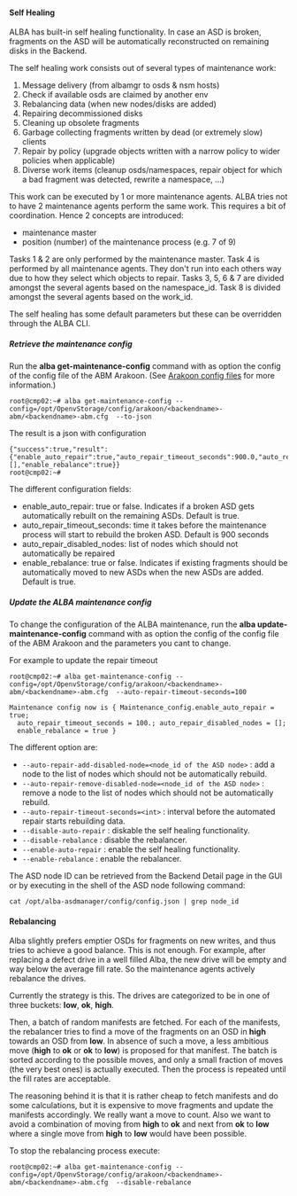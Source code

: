 #### Self Healing
ALBA has built-in self healing functionality. In case an ASD is broken, fragments on the ASD will be automatically reconstructed on remaining disks in the Backend.

The self healing work consists out of several types of maintenance work:

1. Message delivery (from albamgr to osds & nsm hosts)
2. Check if available osds are claimed by another env
3. Rebalancing data (when new nodes/disks are added)
4. Repairing decommissioned disks
5. Cleaning up obsolete fragments
6. Garbage collecting fragments written by dead (or extremely slow) clients
7. Repair by policy (upgrade objects written with a narrow policy to wider policies when applicable)
8. Diverse work items (cleanup osds/namespaces, repair object for which a bad fragment was detected, rewrite a namespace, ...)


This work can be executed by 1 or more maintenance agents.
ALBA tries not to have 2 maintenance agents perform the same work.
This requires a bit of coordination. Hence 2 concepts are introduced:
- maintenance master
- position (number) of the maintenance process (e.g. 7 of 9)

Tasks 1 & 2 are only performed by the maintenance master.
Task 4 is performed by all maintenance agents. They don't run into each others way due to how they select which objects to repair.
Tasks 3, 5, 6 & 7 are divided amongst the several agents based on the namespace_id.
Task 8 is divided amongst the several agents based on the work_id.

The self healing has some default parameters but these can be overridden through the ALBA CLI.

##### Retrieve the maintenance config
Run the **alba get-maintenance-config** command with as option the config of the config file of the ABM Arakoon. (See [Arakoon config files](../../Administration/Configs/arakoon.md) for more information.)

```
root@cmp02:~# alba get-maintenance-config --config=/opt/OpenvStorage/config/arakoon/<backendname>-abm/<backendname>-abm.cfg  --to-json
```
The result is a json with configuration
```
{"success":true,"result":{"enable_auto_repair":true,"auto_repair_timeout_seconds":900.0,"auto_repair_disabled_nodes":[],"enable_rebalance":true}}
root@cmp02:~#
```

The different configuration fields:
* enable_auto_repair: true or false. Indicates if a broken ASD gets automatically rebuilt on the remaining ASDs. Default is true.
* auto_repair_timeout_seconds: time it takes before the maintenance process will start to rebuild the broken ASD. Default is 900 seconds
* auto_repair_disabled_nodes: list of nodes which should not automatically be repaired
* enable_rebalance: true or false. Indicates if existing fragments should be automatically moved to new ASDs when the new ASDs are added. Default is true.

##### Update the ALBA maintenance config
To change the configuration of the ALBA maintenance, run the **alba update-maintenance-config** command with as option the config of the config file of the ABM Arakoon and the parameters you cant to change.

For example to update the repair timeout
```
root@cmp02:~# alba get-maintenance-config --config=/opt/OpenvStorage/config/arakoon/<backendname>-abm/<backendname>-abm.cfg  --auto-repair-timeout-seconds=100

Maintenance config now is { Maintenance_config.enable_auto_repair = true;
  auto_repair_timeout_seconds = 100.; auto_repair_disabled_nodes = [];
  enable_rebalance = true }
```

The different option are:
* `--auto-repair-add-disabled-node=<node_id of the ASD node>` : add a node to the list of nodes which should not be automatically rebuild.
* `--auto-repair-remove-disabled-node=<node_id of the ASD node>` : remove a node to the list of nodes which should not be automatically rebuild.
* `--auto-repair-timeout-seconds=<int>` : interval before the automated repair starts rebuilding data.
* `--disable-auto-repair` :  diskable the self healing functionality.
* `--disable-rebalance` : disable the rebalancer.
* `--enable-auto-repair` : enable the self healing functionality.
* `--enable-rebalance` : enable the rebalancer.

The ASD node ID can be retrieved from the Backend Detail page in the GUI or by executing in the shell of the ASD node following command:
```
cat /opt/alba-asdmanager/config/config.json | grep node_id
```
#### Rebalancing
Alba slightly prefers emptier OSDs for fragments on new writes, and thus tries to achieve a good balance. This is not enough. For example, after replacing a defect drive in a well filled Alba, the new drive will be empty and way below the average fill rate. So the maintenance agents actively rebalance the drives.

Currently the strategy is this. The drives are categorized to be in one of three buckets: **low**, **ok**, **high**.

Then, a batch of random manifests are fetched. For each of the manifests, the rebalancer tries to find a move of the fragments on an OSD in **high** towards an OSD from **low**. In absence of such a move, a less ambitious move (**high** to **ok** or **ok** to **low**) is proposed for that manifest. The batch is sorted according to the possible moves, and only a small fraction of moves (the very best ones) is actually executed. Then the process is repeated until the fill rates are acceptable.

The reasoning behind it is that it is rather cheap to fetch manifests and do some calculations, but it is expensive to move fragments and update the manifests accordingly. We really want a move to count. Also we want to avoid a combination of moving from **high** to **ok** and next from **ok** to **low** where a single move from **high** to **low** would have been possible.

To stop the rebalancing process execute:
```
root@cmp02:~# alba get-maintenance-config --config=/opt/OpenvStorage/config/arakoon/<backendname>-abm/<backendname>-abm.cfg  --disable-rebalance
```



